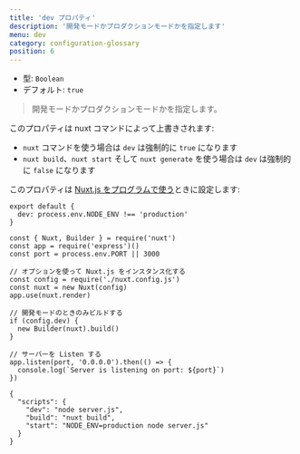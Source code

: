 ```yaml
---
title: 'dev プロパティ'
description: '開発モードかプロダクションモードかを指定します'
menu: dev
category: configuration-glossary
position: 6
---
```


- 型: `Boolean`
- デフォルト: `true`

> 開発モードかプロダクションモードかを指定します。

このプロパティは nuxt コマンドによって上書きされます:

- `nuxt` コマンドを使う場合は `dev` は強制的に `true` になります
- `nuxt build`、`nuxt start` そして `nuxt generate` を使う場合は `dev` は強制的に `false` になります

このプロパティは [Nuxt.js をプログラムで使う](/guides/internals-glossary/nuxt)ときに設定します:

```js{}[nuxt.config.js]
export default {
  dev: process.env.NODE_ENV !== 'production'
}
```

```js{}[server.js]
const { Nuxt, Builder } = require('nuxt')
const app = require('express')()
const port = process.env.PORT || 3000

// オプションを使って Nuxt.js をインスタンス化する
const config = require('./nuxt.config.js')
const nuxt = new Nuxt(config)
app.use(nuxt.render)

// 開発モードのときのみビルドする
if (config.dev) {
  new Builder(nuxt).build()
}

// サーバーを Listen する
app.listen(port, '0.0.0.0').then(() => {
  console.log(`Server is listening on port: ${port}`)
})
```

```json{}[package.json]
{
  "scripts": {
    "dev": "node server.js",
    "build": "nuxt build",
    "start": "NODE_ENV=production node server.js"
  }
}
```
